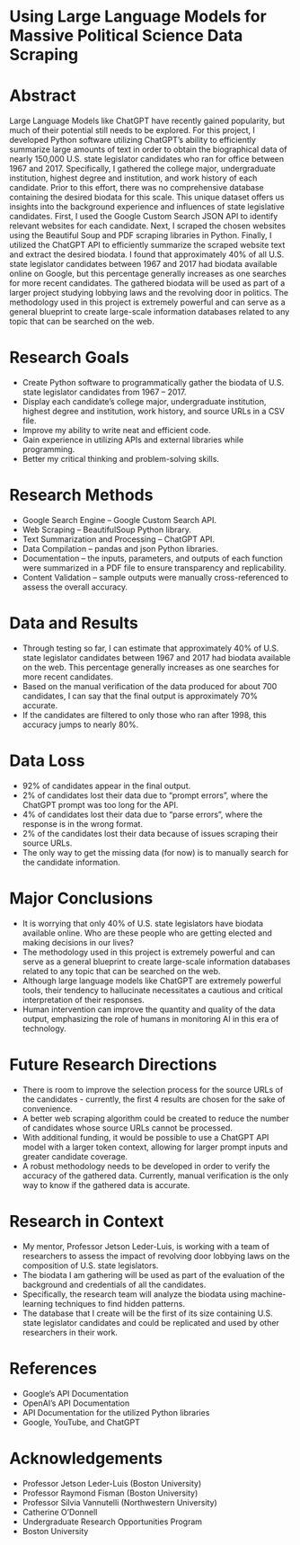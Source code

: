 # Using Large Language Models for Massive Political Science Data Scraping

# Abstract
Large Language Models like ChatGPT have recently gained popularity, but much of their potential still needs to be explored. For this project, I developed Python software utilizing ChatGPT’s ability to efficiently summarize large amounts of text in order to obtain the biographical data of nearly 150,000 U.S. state legislator candidates who ran for office between 1967 and 2017. Specifically, I gathered the college major, undergraduate institution, highest degree and institution, and work history of each candidate. Prior to this effort, there was no comprehensive database containing the desired biodata for this scale. This unique dataset offers us insights into the background experience and influences of state legislative candidates. First, I used the Google Custom Search JSON API to identify relevant websites for each candidate. Next, I scraped the chosen websites using the Beautiful Soup and PDF scraping libraries in Python. Finally, I utilized the ChatGPT API to efficiently summarize the scraped website text and extract the desired biodata. I found that approximately 40% of all U.S. state legislator candidates between 1967 and 2017 had biodata available online on Google, but this percentage generally increases as one searches for more recent candidates. The gathered biodata will be used as part of a larger project studying lobbying laws and the revolving door in politics. The methodology used in this project is extremely powerful and can serve as a general blueprint to create large-scale information databases related to any topic that can be searched on the web.

# Research Goals
- Create Python software to programmatically gather the biodata of U.S. state legislator candidates from 1967 – 2017.
- Display each candidate’s college major, undergraduate institution, highest degree and institution, work history, and source URLs in a CSV file.
- Improve my ability to write neat and efficient code.
- Gain experience in utilizing APIs and external libraries while programming.
- Better my critical thinking and problem-solving skills.

# Research Methods
- Google Search Engine – Google Custom Search API.
- Web Scraping – BeautifulSoup Python library.
- Text Summarization and Processing – ChatGPT API.
- Data Compilation – pandas and json Python libraries.
- Documentation – the inputs, parameters, and outputs of each function were summarized in a PDF file to ensure transparency and replicability.
- Content Validation –  sample outputs were manually cross-referenced to assess the overall accuracy.

# Data and Results
- Through testing so far, I can estimate that approximately 40% of U.S. state legislator candidates between 1967 and 2017 had biodata available on the web. This percentage generally increases as one searches for more recent candidates.
- Based on the manual verification of the data produced for about 700 candidates, I can say that the final output is approximately 70% accurate.
- If the candidates are filtered to only those who ran after 1998, this accuracy jumps to nearly 80%.

# Data Loss
- 92% of candidates appear in the final output.
- 2% of candidates lost their data due to “prompt errors”, where the ChatGPT prompt was too long for the API.
- 4% of candidates lost their data due to “parse errors”,  where the response is in the wrong format.
- 2% of the candidates lost their data because of issues scraping their source URLs.
- The only way to get the missing data (for now) is to manually search for the candidate information.

# Major Conclusions
- It is worrying that only 40% of U.S. state legislators have biodata available online. Who are these people who are getting elected and making decisions in our lives?
- The methodology used in this project is extremely powerful and can serve as a general blueprint to create large-scale information databases related to any topic that can be searched on the web.
- Although large language models like ChatGPT are extremely powerful tools, their tendency to hallucinate necessitates a cautious and critical interpretation of their responses.
- Human intervention can improve the quantity and quality of the data output, emphasizing the role of humans in monitoring AI in this era of technology.

# Future Research Directions
- There is room to improve the selection process for the source URLs of the candidates - currently, the first 4 results are chosen for the sake of convenience.
- A better web scraping algorithm could be created to reduce the number of candidates whose source URLs cannot be processed.
- With additional funding, it would be possible to use a ChatGPT API model with a larger token context, allowing for larger prompt inputs and greater candidate coverage.
- A robust methodology needs to be developed in order to verify the accuracy of the gathered data. Currently, manual verification is the only way to know if the gathered data is accurate.

# Research in Context
- My mentor, Professor Jetson Leder-Luis, is working with a team of researchers to assess the impact of revolving door lobbying laws on the composition of U.S. state legislators.
- The biodata I am gathering will be used as part of the evaluation of the background and credentials of all the candidates.
- Specifically, the research team will analyze the biodata using machine-learning techniques to find hidden patterns.
- The database that I create will be the first of its size containing U.S. state legislator candidates and could be replicated and used by other researchers in their work.

# References
- Google’s API Documentation
- OpenAI’s API Documentation
- API Documentation for the utilized Python libraries
- Google, YouTube, and ChatGPT

# Acknowledgements
- Professor Jetson Leder-Luis (Boston University)
- Professor Raymond Fisman (Boston University)
- Professor Silvia Vannutelli (Northwestern University)
- Catherine O’Donnell
- Undergraduate Research Opportunities Program
- Boston University
